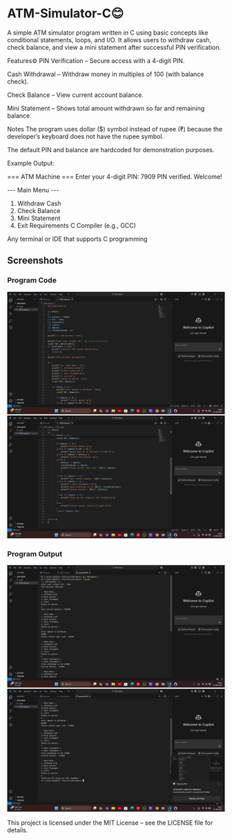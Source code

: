 # ATM-Simulator-C😊
A simple ATM simulator program written in C using basic concepts like conditional statements, loops, and I/O.
It allows users to withdraw cash, check balance, and view a mini statement after successful PIN verification.

Features⚙️
PIN Verification – Secure access with a 4-digit PIN.

Cash Withdrawal – Withdraw money in multiples of 100 (with balance check).

Check Balance – View current account balance.

Mini Statement – Shows total amount withdrawn so far and remaining balance.

Notes
The program uses dollar ($) symbol instead of rupee (₹) because the developer’s keyboard does not have the rupee symbol.

The default PIN and balance are hardcoded for demonstration purposes.

Example Output:

=== ATM Machine ===
Enter your 4-digit PIN: 7909
PIN verified. Welcome!

--- Main Menu ---
1. Withdraw Cash
2. Check Balance
3. Mini Statement
4. Exit
Requirements
C Compiler (e.g., GCC)

Any terminal or IDE that supports C programming

## Screenshots

### Program Code
![ATM Program Code](https://github.com/Sundaram790/ATM-Simulator-C/blob/main/Screenshot%2001.png?raw=true)
![ATM Program Code](https://github.com/Sundaram790/ATM-Simulator-C/blob/main/Screenshot%2002.png?raw=true)

### Program Output
![ATM Program Output](https://github.com/Sundaram790/ATM-Simulator-C/blob/main/Screenshot%2003.png?raw=true)
![ATM Program Output](https://github.com/Sundaram790/ATM-Simulator-C/blob/main/Screenshot%2004.png?raw=true)


This project is licensed under the MIT License – see the LICENSE file for details.
